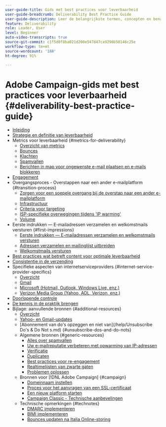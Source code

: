```yaml
---
user-guide-title: Gids met best practices voor leverbaarheid
user-guide-breadcrumb: Deliverability Best Practice Guide
user-guide-description: Leer de belangrijkste termen, concepten en benaderingen van leverbaarheid zodat u over de juiste kennis beschikt om van uw marketingprogramma een succes te maken.
feature: Deliverability
role: Leader, User
level: Beginner
auto-video-transcripts: true
source-git-commit: c1f5d0f8ba021d200e547d47ca9298b58146c25e
workflow-type: tm+mt
source-wordcount: '188'
ht-degree: 91%

---
```



# Adobe Campaign-gids met best practices voor leverbaarheid {#deliverability-best-practice-guide}

+ [Inleiding](/help/introduction.md)
+ [Strategie en definitie van leverbaarheid](/help/deliverability-strategy-and-definition.md)
+ Metrics voor leverbaarheid {#metrics-for-deliverability}
   + [Overzicht van metrics](/help/metrics/metrics-overview.md)
   + [Bounces](/help/metrics/bounces.md)
   + [Klachten](/help/metrics/complaints.md)
   + [Spamvallen](/help/metrics/spam-traps.md)
   + [Berichten in map voor ongewenste e-mail plaatsen en e-mails blokkeren](/help/metrics/bulking-and-blocking.md)
+ [Engagement](/help/engagement.md)
+ Overgangsproces - Overstappen naar een ander e-mailplatform {#transition-process}
   + [Zorgen voor een soepele overgang bij de overstap naar een ander e-mailplatform](/help/transition-process/switching-email-platforms.md)
   + [Infrastructuur](/help/transition-process/infrastructure.md)
   + [Criteria voor targeting](/help/transition-process/targeting-criteria.md)
   + [ISP-specifieke overwegingen tijdens &#39;IP warming&#39;](/help/transition-process/isp-specific-considerations-during-ip-warming.md)
   + [Volume](/help/transition-process/volume.md)
+ Eerste indrukken — E-mailadressen verzamelen en welkomstmails versturen {#first-impressions}
   + [Eerste indrukken — E-mailadressen verzamelen en welkomstmails versturen](/help/first-impressions/introduction.md)
   + [Adressen verzamelen en mailinglijst uitbreiden](/help/first-impressions/address-collection-and-list-growth.md)
   + [Welkomstmails versturen](/help/first-impressions/welcome-emails.md)
+ [Best practices wat betreft content voor optimale leverbaarheid](/help/content-best-practices-for-optimal-delivery.md)
+ [Consistentie in de verzending](/help/sender-permanence.md)
+ Specifieke aspecten van internetserviceproviders {#internet-service-provider-specifics}
   + [Overzicht](/help/internet-service-provider-specifics/overview.md)
   + [Gmail](/help/internet-service-provider-specifics/gmail.md)
   + [Microsoft (Hotmail, Outlook, Windows Live, enz.)](/help/internet-service-provider-specifics/microsoft.md)
   + [Verizon Media Group (Yahoo, AOL, Verizon, enz.)](/help/internet-service-provider-specifics/verizon-media-group.md)
+ [Doorlopende controle](/help/ongoing-monitoring.md)
+ [De kennis in de praktijk brengen](/help/putting-it-in-practice.md)
+ Bijlage: aanvullende bronnen {#additional-resources}
   + [Overzicht](/help/additional-resources/general-resources.md)
   + [Yahoo- en Gmail-updates](/help/guidance-around-changes-to-google-and-yahoo.md)
   + [Abonnement van do&#39;s opzeggen en niet van](/help/Unsubscribe Do&#39;s &amp; Do Not s.md) {#unsubscribe-dos-and-do-nots}
   + Algemene bronnen {#generic-resources}
      + [Alles over spamvallen](/help/additional-resources/all-about-spam-traps.md)
      + [Uw e-mailreputatie verbeteren met opwarming van IP-adressen](/help/additional-resources/increase-reputation-with-ip-warming.md)
      + [Verificatie](/help/additional-resources/authentication.md)
      + [Duplicaten](/help/additional-resources/duplicates.md)
      + [Best practices voor re-engagement](/help/additional-resources/re-engagement.md)
      + [Realtimelijsten van zwarte gaten](/help/additional-resources/blocklist-databases.md)
      + [Problemen oplossen](/help/additional-resources/troubleshooting.md)
   + Bronnen voor [!DNL Adobe Campaign] {#campaign}
      + [Domeinnaam instellen](/help/additional-resources/ac-domain-name-setup.md)
      + [Proces voor het aanvragen van een SSL-certificaat](/help/additional-resources/ac-ssl-certificate-request.md)
      + [Een nieuw platform starten](/help/additional-resources/ac-starting-new-platform.md)
      + [Campaign Classic - Technische aanbevelingen](/help/additional-resources/acc-technical-recommendations.md)
   + Technische opmerkingen {#technotes}
      + [DMARC implementeren](/help/technotes/implement-dmarc.md)
      + [BIMI implementeren](/help/technotes/implement-bimi.md)
      + [Bounces updaten na Italia Online-storing](/help/technotes/update-bounces-after-it-outage.md)

